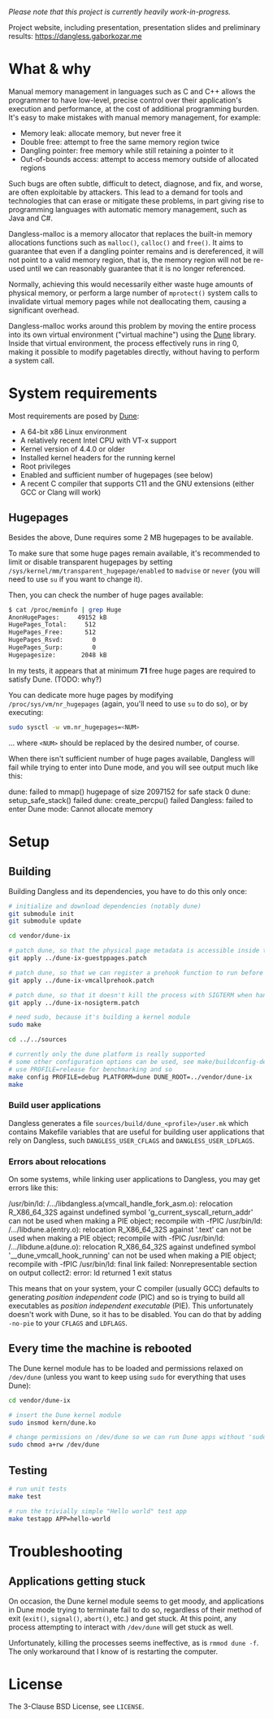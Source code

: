 *Please note that this project is currently heavily work-in-progress.*

Project website, including presentation, presentation slides and preliminary results: https://dangless.gaborkozar.me

# What & why

Manual memory management in languages such as C and C++ allows the programmer to have low-level, precise control over their application's execution and performance, at the cost of additional programming burden. It's easy to make mistakes with manual memory management, for example:

 - Memory leak: allocate memory, but never free it
 - Double free: attempt to free the same memory region twice
 - Dangling pointer: free memory while still retaining a pointer to it
 - Out-of-bounds access: attempt to access memory outside of allocated regions

Such bugs are often subtle, difficult to detect, diagnose, and fix, and worse, are often exploitable by attackers. This lead to a demand for tools and technologies that can erase or mitigate these problems, in part giving rise to programming languages with automatic memory management, such as Java and C#.

Dangless-malloc is a memory allocator that replaces the built-in memory allocations functions such as `malloc()`, `calloc()` and `free()`. It aims to guarantee that even if a dangling pointer remains and is dereferenced, it will not point to a valid memory region, that is, the memory region will not be re-used until we can reasonably guarantee that it is no longer referenced.

Normally, achieving this would necessarily either waste huge amounts of physical memory, or perform a large number of `mprotect()` system calls to invalidate virtual memory pages while not deallocating them, causing a significant overhead.

Dangless-malloc works around this problem by moving the entire process into its own virtual environment ("virtual machine") using the [Dune](https://github.com/ix-project/dune) library. Inside that virtual environment, the process effectively runs in ring 0, making it possible to modify pagetables directly, without having to perform a system call.

# System requirements

Most requirements are posed by [Dune](https://github.com/ix-project/dune):

 - A 64-bit x86 Linux environment
 - A relatively recent Intel CPU with VT-x support
 - Kernel version of 4.4.0 or older
 - Installed kernel headers for the running kernel
 - Root privileges
 - Enabled and sufficient number of hugepages (see below)
 - A recent C compiler that supports C11 and the GNU extensions (either GCC or Clang will work)

## Hugepages

Besides the above, Dune requires some 2 MB hugepages to be available.

To make sure that some huge pages remain available, it's recommended to limit or disable transparent hugepages by setting `/sys/kernel/mm/transparent_hugepage/enabled` to `madvise` or `never` (you will need to use `su` if you want to change it).

Then, you can check the number of huge pages available:

```bash
$ cat /proc/meminfo | grep Huge
AnonHugePages:     49152 kB
HugePages_Total:     512
HugePages_Free:      512
HugePages_Rsvd:        0
HugePages_Surp:        0
Hugepagesize:       2048 kB
```

In my tests, it appears that at minimum **71** free huge pages are required to satisfy Dune. (TODO: why?)

You can dedicate more huge pages by modifying `/proc/sys/vm/nr_hugepages` (again, you'll need to use `su` to do so), or by executing:

```bash
sudo sysctl -w vm.nr_hugepages=<NUM>
```

... where `<NUM>` should be replaced by the desired number, of course.

When there isn't sufficient number of huge pages available, Dangless will fail while trying to enter into Dune mode, and you will see output much like this:

>
  dune: failed to mmap() hugepage of size 2097152 for safe stack 0
  dune: setup_safe_stack() failed
  dune: create_percpu() failed
  Dangless: failed to enter Dune mode: Cannot allocate memory

# Setup

## Building

Building Dangless and its dependencies, you have to do this only once:

```bash
# initialize and download dependencies (notably dune)
git submodule init
git submodule update

cd vendor/dune-ix

# patch dune, so that the physical page metadata is accessible inside the guest, allowing us to e.g. mess with the pagetables
git apply ../dune-ix-guestppages.patch

# patch dune, so that we can register a prehook function to run before system calls are passed to the host kernel
git apply ../dune-ix-vmcallprehook.patch

# patch dune, so that it doesn't kill the process with SIGTERM when handling the exit_group syscall - this causes runs to be registered as failures when they succeeded
git apply ../dune-ix-nosigterm.patch

# need sudo, because it's building a kernel module
sudo make

cd ../../sources

# currently only the dune platform is really supported
# some other configuration options can be used, see make/buildconfig-details.mk
# use PROFILE=release for benchmarking and so
make config PROFILE=debug PLATFORM=dune DUNE_ROOT=../vendor/dune-ix
make
```

### Build user applications

Dangless generates a file `sources/build/dune_<profile>/user.mk` which contains Makefile variables that are useful for building user applications that rely on Dangless, such `DANGLESS_USER_CFLAGS` and `DANGLESS_USER_LDFLAGS`.

### Errors about relocations

On some systems, while linking user applications to Dangless, you may get errors like this:

>
  /usr/bin/ld: /.../libdangless.a(vmcall_handle_fork_asm.o): relocation R_X86_64_32S against undefined symbol 'g_current_syscall_return_addr' can not be used when making a PIE object; recompile with -fPIC
  /usr/bin/ld: /.../libdune.a(entry.o): relocation R_X86_64_32S against '.text' can not be used when making a PIE object; recompile with -fPIC
  /usr/bin/ld: /.../libdune.a(dune.o): relocation R_X86_64_32S against undefined symbol '__dune_vmcall_hook_running' can not be used when making a PIE object; recompile with -fPIC
  /usr/bin/ld: final link failed: Nonrepresentable section on output
  collect2: error: ld returned 1 exit status

This means that on your system, your C compiler (usually GCC) defaults to generating *position independent code* (PIC) and so is trying to build all executables as *position independent executable*  (PIE). This unfortunately doesn't work with Dune, so it has to be disabled. You can do that by adding `-no-pie` to your `CFLAGS` and `LDFLAGS`.

## Every time the machine is rebooted

The Dune kernel module has to be loaded and permissions relaxed on `/dev/dune` (unless you want to keep using `sudo` for everything that uses Dune):

```bash
cd vendor/dune-ix

# insert the Dune kernel module
sudo insmod kern/dune.ko

# change permissions on /dev/dune so we can run Dune apps without 'sudo'
sudo chmod a+rw /dev/dune
```

## Testing

```bash
# run unit tests
make test

# run the trivially simple "Hello world" test app
make testapp APP=hello-world
```

# Troubleshooting

## Applications getting stuck

On occasion, the Dune kernel module seems to get moody, and applications in Dune mode trying to terminate fail to do so, regardless of their method of exit (`exit()`, `signal()`, `abort()`, etc.) and get stuck. At this point, any process attempting to interact with `/dev/dune` will get stuck as well.

Unfortunately, killing the processes seems ineffective, as is `rmmod dune -f`. The only workaround that I know of is restarting the computer.

# License

The 3-Clause BSD License, see `LICENSE`.
